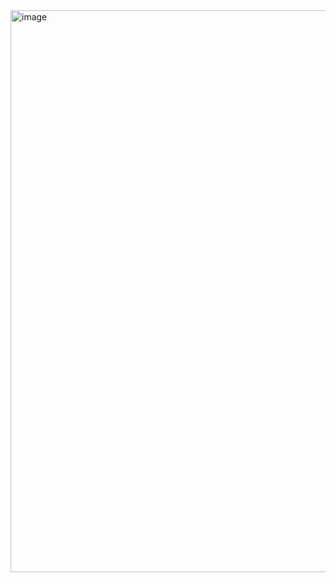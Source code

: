 <img width="899" alt="image" src="https://github.com/user-attachments/assets/5e776371-04d4-46da-b0e3-f7e2bb33cec8">
